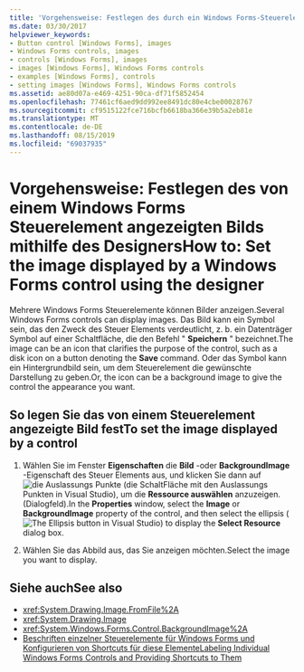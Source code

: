 ```yaml
---
title: 'Vorgehensweise: Festlegen des durch ein Windows Forms-Steuerelement angezeigten Bildes mithilfe des Designers'
ms.date: 03/30/2017
helpviewer_keywords:
- Button control [Windows Forms], images
- Windows Forms controls, images
- controls [Windows Forms], images
- images [Windows Forms], Windows Forms controls
- examples [Windows Forms], controls
- setting images [Windows Forms], Windows Forms controls
ms.assetid: ae80d07a-e469-4251-90ca-df71f5852454
ms.openlocfilehash: 77461cf6aed9dd992ee8491dc80e4cbe00028767
ms.sourcegitcommit: cf9515122fce716bcfb6618ba366e39b5a2eb81e
ms.translationtype: MT
ms.contentlocale: de-DE
ms.lasthandoff: 08/15/2019
ms.locfileid: "69037935"
---
```

# <a name="how-to-set-the-image-displayed-by-a-windows-forms-control-using-the-designer"></a><span data-ttu-id="9dcb5-102">Vorgehensweise: Festlegen des von einem Windows Forms Steuerelement angezeigten Bilds mithilfe des Designers</span><span class="sxs-lookup"><span data-stu-id="9dcb5-102">How to: Set the image displayed by a Windows Forms control using the designer</span></span>

<span data-ttu-id="9dcb5-103">Mehrere Windows Forms Steuerelemente können Bilder anzeigen.</span><span class="sxs-lookup"><span data-stu-id="9dcb5-103">Several Windows Forms controls can display images.</span></span> <span data-ttu-id="9dcb5-104">Das Bild kann ein Symbol sein, das den Zweck des Steuer Elements verdeutlicht, z. b. ein Datenträger Symbol auf einer Schaltfläche, die den Befehl " **Speichern** " bezeichnet.</span><span class="sxs-lookup"><span data-stu-id="9dcb5-104">The image can be an icon that clarifies the purpose of the control, such as a disk icon on a button denoting the **Save** command.</span></span> <span data-ttu-id="9dcb5-105">Oder das Symbol kann ein Hintergrundbild sein, um dem Steuerelement die gewünschte Darstellung zu geben.</span><span class="sxs-lookup"><span data-stu-id="9dcb5-105">Or, the icon can be a background image to give the control the appearance you want.</span></span>

## <a name="to-set-the-image-displayed-by-a-control"></a><span data-ttu-id="9dcb5-106">So legen Sie das von einem Steuerelement angezeigte Bild fest</span><span class="sxs-lookup"><span data-stu-id="9dcb5-106">To set the image displayed by a control</span></span>

1. <span data-ttu-id="9dcb5-107">Wählen Sie im Fenster **Eigenschaften** die **Bild** -oder **BackgroundImage** -Eigenschaft des Steuer Elements aus, und klicken Sie dann auf![die Auslassungs Punkte (die Schalt](./media/visual-studio-ellipsis-button.png)Fläche mit den Auslassungs Punkten in Visual Studio), um die **Ressource auswählen** anzuzeigen. (Dialogfeld).</span><span class="sxs-lookup"><span data-stu-id="9dcb5-107">In the **Properties** window, select the **Image** or **BackgroundImage** property of the control, and then select the ellipsis (![The Ellipsis button in Visual Studio](./media/visual-studio-ellipsis-button.png)) to display the **Select Resource** dialog box.</span></span>

2. <span data-ttu-id="9dcb5-108">Wählen Sie das Abbild aus, das Sie anzeigen möchten.</span><span class="sxs-lookup"><span data-stu-id="9dcb5-108">Select the image you want to display.</span></span>

## <a name="see-also"></a><span data-ttu-id="9dcb5-109">Siehe auch</span><span class="sxs-lookup"><span data-stu-id="9dcb5-109">See also</span></span>

- <xref:System.Drawing.Image.FromFile%2A>
- <xref:System.Drawing.Image>
- <xref:System.Windows.Forms.Control.BackgroundImage%2A>
- [<span data-ttu-id="9dcb5-110">Beschriften einzelner Steuerelemente für Windows Forms und Konfigurieren von Shortcuts für diese Elemente</span><span class="sxs-lookup"><span data-stu-id="9dcb5-110">Labeling Individual Windows Forms Controls and Providing Shortcuts to Them</span></span>](labeling-individual-windows-forms-controls-and-providing-shortcuts-to-them.md)
